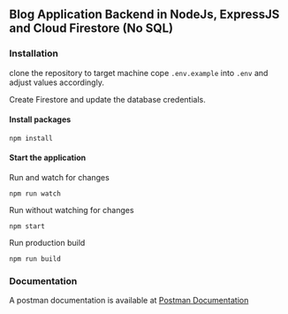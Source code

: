 ## Blog Application Backend in NodeJs, ExpressJS and Cloud Firestore (No SQL)

### Installation

clone the repository to target machine
cope ```.env.example``` into ```.env``` and adjust values accordingly.

Create Firestore and update the database credentials.

#### Install packages
```` npm install ````

#### Start the application

Run and watch for changes

```` npm run watch ````

Run without watching for changes

```` npm start ````

Run production build

```` npm run build ````

### Documentation
A postman documentation is available at [Postman Documentation](https://documenter.getpostman.com/view/5035986/2sAXjM4s1s)